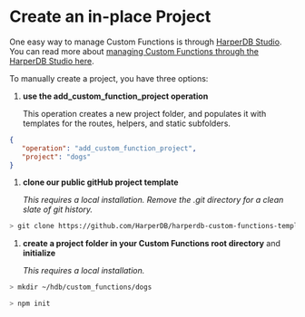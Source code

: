 # Create an in-place Project

One easy way to manage Custom Functions is through [HarperDB Studio](../harperdb-studio/manage-functions.md). You can read more about [managing Custom Functions through the HarperDB Studio here](../harperdb-studio/manage-functions.md).

To manually create a project, you have three options:

1.  **use the add\_custom\_function\_project operation**

    This operation creates a new project folder, and populates it with templates for the routes, helpers, and static subfolders.

```json
{
   "operation": "add_custom_function_project",
   "project": "dogs"
}
```

1.  **clone our public gitHub project template**

    _This requires a local installation. Remove the .git directory for a clean slate of git history._

```bash
> git clone https://github.com/HarperDB/harperdb-custom-functions-template.git ~/hdb/custom_functions/dogs
```

1.  **create a project folder in your Custom Functions root directory** and **initialize**

    _This requires a local installation._

```bash
> mkdir ~/hdb/custom_functions/dogs
```

```bash
> npm init
```
